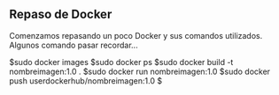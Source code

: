 ## Repaso de Docker
Comenzamos repasando un poco Docker y sus comandos utilizados.
Algunos comando pasar recordar...

$sudo docker images
$sudo docker ps
$sudo docker build -t nombreimagen:1.0 .
$sudo docker run nombreimagen:1.0
$sudo docker push userdockerhub/nombreimagen:1.0
$
